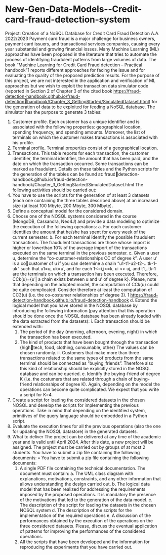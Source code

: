 # New-Gen-Data-Models--Credit-card-fraud-detection-system
Project: Creation of a NoSQL Database for Credit Card Fraud Detection
A.A. 2022/2023
Payment card fraud is a major challenge for business owners, payment card issuers, and transactional 
services companies, causing every year substantial and growing financial losses.
Many Machine Learning (ML) approaches have been proposed in the literature that tries to automate 
the process of identifying fraudulent patterns from large volumes of data. The book “Machine 
Learning for Credit Card Fraud detection – Practical handbook”1
reports different approaches for 
facing the issue and for evaluating the quality of the proposed prediction results.
For the purpose of this project, we are not interested in the application and verification of ML 
approaches but we wish to exploit the transaction data simulator code (reported in Section 2 of 
Chapter 3 of the cited book https://fraud-detection-handbook.github.io/fraud-detectionhandbook/Chapter_3_GettingStarted/SimulatedDataset.html) for the generation of data to be 
exploited for feeding a NoSQL database.
The simulator has the purpose to generate 3 tables:
  1. Customer profile. Each customer has a unique identifier and is associated with the following 
  properties: geographical location, spending frequency, and spending amounts. Moreover, the 
  list of terminals on which the customer makes transactions is associated with his profile.
  2. Terminal profile. Terminal properties consist of a geographical location.
  3. Transactions. This table reports for each transaction, the customer identifier, the terminal 
  identifier, the amount that has been paid, and the date on which the transaction occurred. 
  Some transactions can be marked as fraudulent.
  Details on these tables and the Python scripts for the generation of the tables can be found at: frauddetection-handbook.github.io/fraud-detection-handbook/Chapter_3_GettingStarted/SimulatedDataset.html
The following activities should be carried out:
  1. You have to use the scripts for the generation of at least 3 datasets (each one containing the three 
  tables described above) at an increased size (at least 100 Mbyte, 200 Mbyte, 300 Mbyte).
  2. Define a conceptual model for the considered domain.
  3. Choose one of the NOSQL systems considered in the course (MongoDB, Cassandra, Neo4J) and 
  provide a data modeling to optimize the execution of the following operations:
    a. For each customer identifies the amount that he/she has spent for every week of the current 
    semester.
    b. For each terminal identify the possible fraudulent transactions. The fraudulent transactions 
    are those whose import is higher or lowerthan 10% of the average import of the transactions 
    executed on the same terminal in the previous semester.
    c. Given a user u, determine the “co-customer-relationships CC of degree k”. A user u’ is a cocustomer of u if you can determine a chain “u1-t1-u2-t2-…tk-1-uk“ such that u1=u, uk=u’, and for 
    each 1<=i,j<=k, ui <> uj, and t1,..tk-1 are the terminals on which a transaction has been 
    executed. Therefore, CCk(u)={u’| a chain exists between u and u’ of degree k}. Please, note 
    that depending on the adopted model, the computation of CCk(u) could be quite 
    complicated. Consider therefore at least the computation of CC3(u) (i.e. the co-costumer 
    relationships of degree 3).
1 https://fraud-detection-handbook.github.io/fraud-detection-handbook
    d. Extend the logical model that you have stored in the NOSQL database by introducing the 
    following information (pay attention that this operation should be done once the NOSQL 
    database has been already loaded with the data extracted from the datasets):
      i. Each transaction should be extended with:
        1. The period of the day {morning, afternoon, evening, night} in which the 
        transaction has been executed.
        2. The kind of products that have been bought through the transaction {hightech, food, clothing, consumable, other}
        The values can be chosen randomly.
      ii. Customers that make more than three transactions related to the same types of 
      products from the same terminal should be connected as “buying_friends”. 
      Therefore also this kind of relationship should be explicitly stored in the NOSQL 
      database and can be queried.
    e. Identify the buying-friend of degree K (i.e. the costumers that are related through a chain of 
    buying-friend relationships of degree K). Again, depending on the model the operations can 
    become quite complicated. We expect that you write a script for K=4. 
  4. Create a script for loading the considered datasets in the chosen NOSQL and develop the scripts for 
  implementing the previous operations. Take in mind that depending on the identified system, 
  primitives of the query language should be embedded in a Python script. 
  5. Evaluate the execution times for all the previous operations (also the one for updating the NOSQL 
  datastore) in the generated datasets.
3. What to deliver 
The project can be delivered at any time of the academic year and is valid until April 2024. After this date, a 
new project will be assigned. 
The project must be carried out by groups of at most 2 students. 
You have to submit a zip file containing the following documents:
  • You have to submit a zip file containing the following documents:
    1. A single PDF file containing the technical documentation. The document must contain: 
      a. The UML class diagram with explanations, motivations, constraints, and any other 
      information that allows understanding the design carried out.
      b. The logical data model that has been realized for addressing the requirements imposed 
      by the proposed operations. It is mandatory the presence of the motivations that led to 
      the generation of the data model.
      c. The description of the script for loading the datasets in the chosen NOSQL system
      d. The description of the scripts for the implementation of the required operations
      e. A discussion of the performances obtained by the execution of the operations on the 
        three considered datasets. Please, discuss the eventual application of patterns for 
        improving the performances of the considered operations.
    2. All the scripts that have been developed and the information for reproducing the experiments 
    that you have carried out. 
